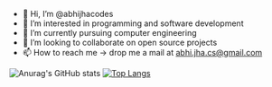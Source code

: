 - 👋 Hi, I’m @abhijhacodes
- 👀 I’m interested in programming and software development
- 🌱 I’m currently pursuing computer engineering
- 💞️ I’m looking to collaborate on open source projects
- 📫 How to reach me -> drop me a mail at abhi.jha.cs@gmail.com


![Anurag's GitHub stats](https://github-readme-stats.vercel.app/api?username=abhijhacodes&show_icons=true&theme=highcontrast) [![Top Langs](https://github-readme-stats.vercel.app/api/top-langs/?username=abhijhacodes&layout=compact&exclude_repo=abhi-jha-portfolio,data-science&langs_count=10)](https://github.com/anuraghazra/github-readme-stats)

